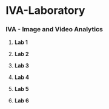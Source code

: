 # IVA-Laboratory

### IVA - Image and Video Analytics

1. **Lab 1**


2. **Lab 2**


3. **Lab 3**


4. **Lab 4**

5. **Lab 5**

6. **Lab 6**



